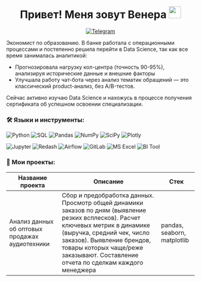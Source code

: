 <h1 align="center">Привет! Меня зовут Венера</a> 
<img src="https://github.com/blackcater/blackcater/raw/main/images/Hi.gif" height="32"/></h1>
<p align="center">
  <a href="https://t.me/Venera_997">
    <img src="https://img.shields.io/badge/Telegram-2CA5E0?logo=telegram&logoColor=white" alt="Telegram">
  </a>
</p>

Экономист по образованию. В банке работала с операционными процессами и постепенно решила перейти в Data Science, так как все время занималась аналитикой:
- Прогнозировала нагрузку кол-центра (точность 90-95%), анализируя исторические данные и внешние факторы
- Улучшала работу чат-бота через анализ тематик обращений — это классический product-анализ, без A/B-тестов.  

Сейчас активно изучаю Data Science и нахожусь в процессе получения сертификата об успешном освоении специализации.   



### 🛠️ Языки и инструменты:
![Python](https://img.shields.io/badge/Python-3776AB?logo=python&logoColor=white) 
![SQL](https://img.shields.io/badge/SQL-4479A1?logo=postgresql&logoColor=white) 
![Pandas](https://img.shields.io/badge/Pandas-150458?logo=pandas&logoColor=white) 
![NumPy](https://img.shields.io/badge/NumPy-013243?logo=numpy&logoColor=white) 
![SciPy](https://img.shields.io/badge/SciPy-8CAAE6?logo=scipy&logoColor=white)
![Plotly](https://img.shields.io/badge/Plotly-3F4F75?logo=plotly&logoColor=white)

![Jupyter](https://img.shields.io/badge/Jupyter-F37626?logo=jupyter&logoColor=white)
![Redash](https://img.shields.io/badge/Redash-FA744E?logo=redash&logoColor=white)
![Airflow](https://img.shields.io/badge/Airflow-017CEE?logo=apacheairflow&logoColor=white) 
![GitLab](https://img.shields.io/badge/GitLab-FC6D26?logo=gitlab&logoColor=white) 
![MS Excel](https://img.shields.io/badge/MS_Excel-217346?logo=microsoftexcel&logoColor=white)
![BI Tool](https://img.shields.io/badge/DataLens-FF0000?logo=powerbi&logoColor=white)

### 📖 Мои проекты:


| Название проекта | Описание | Стек |
|------------------|----------|------------|
| Анализ данных об оптовых продажах аудиотехники  |  Сбор и предобработка данных. Просмотр общей динамики заказов по дням (выявление резких всплесков). Расчет ключевых метрик в динамике (выручка, средний чек, число заказов). Выявление брендов, товары которых чаще/реже заказывают. Составление отчета по сделкам каждого менеджера | pandas, seaborn, matplotlib


